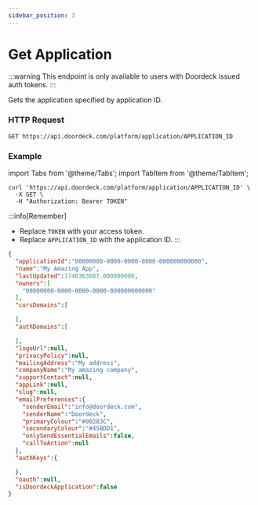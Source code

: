 ```yaml
---
sidebar_position: 3
---
```


# Get Application

:::warning
This endpoint is only available to users with Doordeck issued auth tokens.
:::

Gets the application specified by application ID.

### HTTP Request

`GET https://api.doordeck.com/platform/application/APPLICATION_ID`

### Example

import Tabs from '@theme/Tabs';
import TabItem from '@theme/TabItem';

<Tabs>
<TabItem value="request" label="Request">

```shell showLineNumbers title="CURL"
curl 'https://api.doordeck.com/platform/application/APPLICATION_ID' \
  -X GET \
  -H "Authorization: Bearer TOKEN"
```

:::info[Remember]
* Replace `TOKEN` with your access token.
* Replace `APPLICATION_ID` with the application ID.
:::

</TabItem>
<TabItem value="response" label="Response">

```json showLineNumbers title="JSON"
{
  "applicationId":"00000000-0000-0000-0000-000000000000",
  "name":"My Amazing App",
  "lastUpdated":1748363687.000000000,
  "owners":[
    "00000000-0000-0000-0000-000000000000"
  ],
  "corsDomains":[

  ],
  "authDomains":[

  ],
  "logoUrl":null,
  "privacyPolicy":null,
  "mailingAddress":"My address",
  "companyName":"My amazing company",
  "supportContact":null,
  "appLink":null,
  "slug":null,
  "emailPreferences":{
    "senderEmail":"info@doordeck.com",
    "senderName":"Doordeck",
    "primaryColour":"#00283C",
    "secondaryColour":"#45BDD1",
    "onlySendEssentialEmails":false,
    "callToAction":null
  },
  "authKeys":{

  },
  "oauth":null,
  "isDoordeckApplication":false
}
```

</TabItem>
</Tabs>
